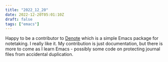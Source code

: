 ```yaml
---
title: "2022_12_20"
date: 2022-12-20T05:01:10Z
draft: false
tags: ["emacs"]
---
```


Happy to be a contributor to [Denote](https://git.sr.ht/~protesilaos/denote) which is a simple Emacs package for notetaking. I really like it. My contribution is just documentation, but there is more to come as I learn Emacs - possibly some code on protecting journal files from accidental duplication.
